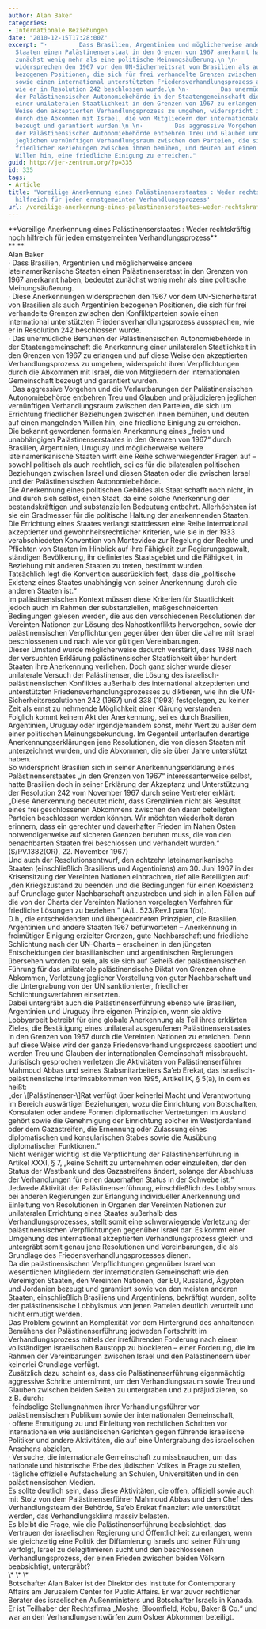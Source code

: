 ```yaml
---
author: Alan Baker
categories:
- Internationale Beziehungen
date: "2010-12-15T17:28:00Z"
excerpt: "·         Dass Brasilien, Argentinien und möglicherweise andere lateinamerikanische
  Staaten einen Palästinenserstaat in den Grenzen von 1967 anerkannt haben, bedeutet
  zunächst wenig mehr als eine politische Meinungsäußerung.\n \n·         Diese Anerkennungen
  widersprechen den 1967 vor dem UN-Sicherheitsrat von Brasilien als auch Argentinien
  bezogenen Positionen, die sich für frei verhandelte Grenzen zwischen den Konfliktparteien
  sowie einen international unterstützten Friedensverhandlungsprozess aussprachen,
  wie er in Resolution 242 beschlossen wurde.\n \n·         Das unermüdliche Bemühen
  der Palästinensischen Autonomiebehörde in der Staatengemeinschaft die Anerkennung
  einer unilateralen Staatlichkeit in den Grenzen von 1967 zu erlangen und auf diese
  Weise den akzeptierten Verhandlungsprozess zu umgehen, widerspricht ihren Verpflichtungen
  durch die Abkommen mit Israel, die von Mitgliedern der internationalen Gemeinschaft
  bezeugt und garantiert wurden.\n \n·         Das aggressive Vorgehen und die Verlautbarungen
  der Palästinensischen Autonomiebehörde entbehren Treu und Glauben und präjudizieren
  jeglichen vernünftigen Verhandlungsraum zwischen den Parteien, die sich um Errichtung
  friedlicher Beziehungen zwischen ihnen bemühen, und deuten auf einen mangelnden
  Willen hin, eine friedliche Einigung zu erreichen."
guid: http://jer-zentrum.org/?p=335
id: 335
tags:
- Article
title: 'Voreilige Anerkennung eines Palästinenserstaates : Weder rechtskräftig noch
  hilfreich für jeden ernstgemeinten Verhandlungsprozess'
url: /voreilige-anerkennung-eines-palastinenserstaates-weder-rechtskraftig-noch-hilfreich-fur-jeden-ernstgemeinten-verhandlungsprozess-2/
---
```


<div align=""center"">**<font size=""3"">Voreilige Anerkennung eines Palästinenserstaates : Weder rechtskräftig noch hilfreich für jeden ernstgemeinten Verhandlungsprozess</font>**</div><div align=""center"">**<font size=""3""> </font>**</div><div align=""center""><font size=""3"">Alan Baker</font></div><div><font size=""3""> </font></div><div><font size=""3""> </font></div><div><font size=""3""><span>·<span> </span></span>Dass Brasilien, Argentinien und möglicherweise andere lateinamerikanische Staaten einen Palästinenserstaat in den Grenzen von 1967 anerkannt haben, bedeutet zunächst wenig mehr als eine politische Meinungsäußerung.</font></div><div><font size=""3""> </font></div><div><font size=""3""><span>·<span> </span></span>Diese Anerkennungen widersprechen den 1967 vor dem UN-Sicherheitsrat von Brasilien als auch Argentinien bezogenen Positionen, die sich für frei verhandelte Grenzen zwischen den Konfliktparteien sowie einen international unterstützten Friedensverhandlungsprozess aussprachen, wie er in Resolution 242 beschlossen wurde.</font></div><div><font size=""3""> </font></div><div><font size=""3""><span>·<span> </span></span>Das unermüdliche Bemühen der Palästinensischen Autonomiebehörde in der Staatengemeinschaft die Anerkennung einer unilateralen Staatlichkeit in den Grenzen von 1967 zu erlangen und auf diese Weise den akzeptierten Verhandlungsprozess zu umgehen, widerspricht ihren Verpflichtungen durch die Abkommen mit Israel, die von Mitgliedern der internationalen Gemeinschaft bezeugt und garantiert wurden.</font></div><div><font size=""3""> </font></div><div><font size=""3""><span>·<span> </span></span>Das aggressive Vorgehen und die Verlautbarungen der Palästinensischen Autonomiebehörde entbehren Treu und Glauben und präjudizieren jeglichen vernünftigen Verhandlungsraum zwischen den Parteien, die sich um Errichtung friedlicher Beziehungen zwischen ihnen bemühen, und deuten auf einen mangelnden Willen hin, eine friedliche Einigung zu erreichen.</font></div><div><font size=""3""> </font></div><div><font size=""3"">Die bekannt gewordenen formalen Anerkennung eines „freien und unabhängigen Palästinenserstaates in den Grenzen von 1967“ durch Brasilien, Argentinien, Uruguay und möglicherweise weitere lateinamerikanische Staaten wirft eine Reihe schwerwiegender Fragen auf – sowohl politisch als auch rechtlich, sei es für die bilateralen politischen Beziehungen zwischen Israel und diesen Staaten oder die zwischen Israel und der Palästinensischen Autonomiebehörde.</font></div><div><font size=""3""> </font></div><div><font size=""3"">Die Anerkennung eines politischen Gebildes als Staat schafft noch nicht, in und durch sich selbst, einen Staat, da eine solche Anerkennung der bestandskräftigen und substanziellen Bedeutung entbehrt. Allerhöchsten ist sie ein Gradmesser für die politische Haltung der anerkennenden Staaten.</font></div><div><font size=""3""> </font></div><div><font size=""3"">Die Errichtung eines Staates verlangt stattdessen eine Reihe international akzeptierter und gewohnheitsrechtlicher Kriterien, wie sie in der 1933 verabschiedeten Konvention von Montevideo zur Regelung der Rechte und Pflichten von Staaten im Hinblick auf ihre Fähigkeit zur Regierungsgewalt, ständigen Bevölkerung, ihr definiertes Staatsgebiet und die Fähigkeit, in Beziehung mit anderen Staaten zu treten, bestimmt wurden.</font></div><div><font size=""3""> </font></div><div><font size=""3"">Tatsächlich legt die Konvention ausdrücklich fest, dass die „politische Existenz eines Staates unabhängig von seiner Anerkennung durch die anderen Staaten ist.“</font></div><div><font size=""3""> </font></div><div><font size=""3"">Im palästinensischen Kontext müssen diese Kriterien für Staatlichkeit jedoch auch im Rahmen der substanziellen, maßgeschneiderten Bedingungen gelesen werden, die aus den verschiedenen Resolutionen der Vereinten Nationen zur Lösung des Nahostkonflikts hervorgehen, sowie der palästinensischen Verpflichtungen gegenüber den über die Jahre mit Israel beschlossenen und nach wie vor gültigen Vereinbarungen.</font></div><div><font size=""3""> </font></div><div><font size=""3"">Dieser Umstand wurde möglicherweise dadurch verstärkt, dass 1988 nach der versuchten Erklärung palästinensischer Staatlichkeit über hundert Staaten ihre Anerkennung verliehen. Doch ganz sicher wurde dieser unilaterale Versuch der Palästinenser, die Lösung des israelisch-palästinensischen Konfliktes außerhalb des international akzeptierten und unterstützten Friedensverhandlungsprozesses zu diktieren, wie ihn die UN-Sicherheitsresolutionen 242 (1967) und 338 (1993) festgelegen, zu keiner Zeit als ernst zu nehmende Möglichkeit einer Klärung verstanden.</font></div><div><font size=""3""> </font></div><div><font size=""3"">Folglich kommt keinem Akt der Anerkennung, sei es durch Brasilien, Argentinien, Uruguay oder irgendjemandem sonst, mehr Wert zu außer dem einer politischen Meinungsbekundung. Im Gegenteil unterlaufen derartige Anerkennungserklärungen jene Resolutionen, die von diesen Staaten mit unterzeichnet wurden, und die Abkommen, die sie über Jahre unterstützt haben.</font></div><div><font size=""3""> </font></div><div><font size=""3"">So widerspricht Brasilien sich in seiner Anerkennungserklärung eines Palästinenserstaates „in den Grenzen von 1967“ interessanterweise selbst, hatte Brasilien doch in seiner Erklärung der Akzeptanz und Unterstützung der Resolution 242 vom November 1967 durch seine Vertreter erklärt:</font></div><div><font size=""3""> </font></div><div><font size=""3"">„Diese Anerkennung bedeutet nicht, dass Grenzlinien nicht als Resultat eines frei geschlossenen Abkommens zwischen den daran beteiligten Parteien beschlossen werden können. Wir möchten wiederholt daran erinnern, dass ein gerechter und dauerhafter Frieden im Nahen Osten notwendigerweise auf sicheren Grenzen beruhen muss, die von den benachbarten Staaten frei beschlossen und verhandelt wurden.“ (S/PV.1382(OR), 22. November 1967)</font></div><div><font size=""3""> </font></div><div><font size=""3"">Und auch der Resolutionsentwurf, den achtzehn lateinamerikanische Staaten (einschließlich Brasiliens und Argentiniens) am 30. Juni 1967 in der Krisensitzung der Vereinten Nationen einbrachten, rief alle Beteiligten auf:</font></div><div><font size=""3""> </font></div><div><font size=""3"">„den Kriegszustand zu beenden und die Bedingungen für einen Koexistenz auf Grundlage guter Nachbarschaft anzustreben und sich in allen Fällen auf die von der Charta der Vereinten Nationen vorgelegten Verfahren für friedliche Lösungen zu beziehen.“ (A/L. 523/Rev.1 para 1(b)). </font></div><div><font size=""3""> </font></div><div><font size=""3"">D.h., die entscheidenden und übergeordneten Prinzipien, die Brasilien, Argentinien und andere Staaten 1967 befürworteten – Anerkennung in freimütiger Einigung erzielter Grenzen, gute Nachbarschaft und friedliche Schlichtung nach der UN-Charta – erscheinen in den jüngsten Entscheidungen der brasilianischen und argentinischen Regierungen übersehen worden zu sein, als sie sich auf Geheiß der palästinensischen Führung für das unilaterale palästinensische Diktat von Grenzen ohne Abkommen, Verletzung jeglicher Vorstellung von guter Nachbarschaft und die Untergrabung von der UN sanktionierter, friedlicher Schlichtungsverfahren einsetzten.</font></div><div><font size=""3""> </font></div><div><font size=""3"">Dabei untergräbt auch die Palästinenserführung ebenso wie Brasilien, Argentinien und Uruguay ihre eigenen Prinzipien, wenn sie aktive Lobbyarbeit betreibt für eine globale Anerkennung als Teil ihres erklärten Zieles, die Bestätigung eines unilateral ausgerufenen Palästinenserstaates in den Grenzen von 1967 durch die Vereinten Nationen zu erreichen. Denn auf diese Weise wird der ganze Friedensverhandlungsprozess sabotiert und werden Treu und Glauben der internationalen Gemeinschaft missbraucht.</font></div><div><font size=""3""> </font></div><div><font size=""3"">Juristisch gesprochen verletzen die Aktivitäten von Palästinenserführer Mahmoud Abbas und seines Stabsmitarbeiters Sa’eb Erekat, das israelisch-palästinensische Interimsabkommen von 1995, Artikel IX, § 5(a), in dem es heißt:</font></div><div><font size=""3""> </font></div><div><font size=""3"">„der \[Palästinenser-\]Rat verfügt über keinerlei Macht und Verantwortung im Bereich auswärtiger Beziehungen, wozu die Einrichtung von Botschaften, Konsulaten oder andere Formen diplomatischer Vertretungen im Ausland gehört sowie die Genehmigung der Einrichtung solcher im Westjordanland oder dem Gazastreifen, die Ernennung oder Zulassung eines diplomatischen und konsularischen Stabes sowie die Ausübung diplomatischer Funktionen.“</font></div><div><font size=""3""> </font></div><div><font size=""3"">Nicht weniger wichtig ist die Verpflichtung der Palästinenserführung in Artikel XXXI, § 7, „keine Schritt zu unternehmen oder einzuleiten, der den Status der Westbank und des Gazastreifens ändert, solange der Abschluss der Verhandlungen für einen dauerhaften Status in der Schwebe ist.“</font></div><div><font size=""3""> </font></div><div><font size=""3"">Jedwede Aktivität der Palästinenserführung, einschließlich des Lobbyismus bei anderen Regierungen zur Erlangung individueller Anerkennung und Einleitung von Resolutionen in Organen der Vereinten Nationen zur unilateralen Errichtung eines Staates außerhalb des Verhandlungsprozesses, stellt somit eine schwerwiegende Verletzung der palästinensischen Verpflichtungen gegenüber Israel dar. Es kommt einer Umgehung des international akzeptierten Verhandlungsprozess gleich und untergräbt somit genau jene Resolutionen und Vereinbarungen, die als Grundlage des Friedensverhandlungsprozesses dienen.</font></div><div><font size=""3""> </font></div><div><font size=""3"">Da die palästinensischen Verpflichtungen gegenüber Israel von wesentlichen Mitgliedern der internationalen Gemeinschaft wie den Vereinigten Staaten, den Vereinten Nationen, der EU, Russland, Ägypten und Jordanien bezeugt und garantiert sowie von den meisten anderen Staaten, einschließlich Brasiliens und Argentiniens, bekräftigt wurden, sollte der palästinensische Lobbyismus von jenen Parteien deutlich verurteilt und nicht ermutigt werden.</font></div><div><font size=""3""> </font></div><div><font size=""3"">Das Problem gewinnt an Komplexität vor dem Hintergrund des anhaltenden Bemühens der Palästinenserführung jedweden Fortschritt im Verhandlungsprozess mittels der irreführenden Forderung nach einem vollständigen israelischen Baustopp zu blockieren – einer Forderung, die im Rahmen der Vereinbarungen zwischen Israel und den Palästinensern über keinerlei Grundlage verfügt.</font></div><div><font size=""3""> </font></div><div><font size=""3"">Zusätzlich dazu scheint es, dass die Palästinenserführung eigenmächtig aggressive Schritte unternimmt, um den Verhandlungsraum sowie Treu und Glauben zwischen beiden Seiten zu untergraben und zu präjudizieren, so z.B. durch:</font></div><div><font size=""3""> </font></div><div><font size=""3""><span>·<span> </span></span>feindselige Stellungnahmen ihrer Verhandlungsführer vor palästinensischem Publikum sowie der internationalen Gemeinschaft,</font></div><div><font size=""3""><span>·<span> </span></span>offene Ermutigung zu und Einleitung von rechtlichen Schritten vor internationalen wie ausländischen Gerichten gegen führende israelische Politiker und andere Aktivitäten, die auf eine Untergrabung des israelischen Ansehens abzielen,</font></div><div><font size=""3""><span>·<span> </span></span>Versuche, die internationale Gemeinschaft zu missbrauchen, um das nationale und historische Erbe des jüdischen Volkes in Frage zu stellen,</font></div><div><font size=""3""><span>·<span> </span></span>tägliche offizielle Aufstachelung an Schulen, Universitäten und in den palästinensischen Medien.</font></div><div><font size=""3""> </font></div><div><font size=""3""> </font></div><div><font size=""3"">Es sollte deutlich sein, dass diese Aktivitäten, die offen, offiziell sowie auch mit Stolz von dem Palästinenserführer Mahmoud Abbas und dem Chef des Verhandlungsteam der Behörde, Sa’eb Erekat finanziert wie unterstützt werden, das Verhandlungsklima massiv belasten.</font></div><div><font size=""3""> </font></div><div><font size=""3"">Es bleibt die Frage, wie die Palästinenserführung beabsichtigt, das Vertrauen der israelischen Regierung und Öffentlichkeit zu erlangen, wenn sie gleichzeitig eine Politik der Diffamierung Israels und seiner Führung verfolgt, Israel zu delegitimieren sucht und den beschlossenen Verhandlungsprozess, der einen Frieden zwischen beiden Völkern beabsichtigt, untergräbt?</font></div><div><font size=""3""> </font></div><div><font size=""3""> </font></div><div align=""center""><font size=""3"">\*<span> \* \*</span></font></div><div><font size=""3""> </font></div><div><font size=""3"">Botschafter Alan Baker ist der Direktor des Institute for Contemporary Affairs am Jerusalem Center for Public Affairs. Er war zuvor rechtlicher Berater des israelischen Außenministers und Botschafter Israels in Kanada. Er ist Teilhaber der Rechtsfirma „Moshe, Bloomfield, Kobu, Baker &amp; Co.“ und war an den Verhandlungsentwürfen zum Osloer Abkommen beteiligt.</font></div><div><font size=""3""> </font></div>